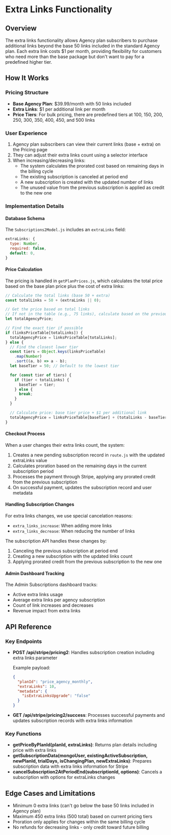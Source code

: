 # Extra Links Functionality

## Overview

The extra links functionality allows Agency plan subscribers to purchase additional links beyond the base 50 links included in the standard Agency plan. Each extra link costs $1 per month, providing flexibility for customers who need more than the base package but don't want to pay for a predefined higher tier.

## How It Works

### Pricing Structure

- **Base Agency Plan**: $39.99/month with 50 links included
- **Extra Links**: $1 per additional link per month
- **Price Tiers**: For bulk pricing, there are predefined tiers at 100, 150, 200, 250, 300, 350, 400, 450, and 500 links

### User Experience

1. Agency plan subscribers can view their current links (base + extra) on the Pricing page
2. They can adjust their extra links count using a selector interface
3. When increasing/decreasing links:
   - The system calculates the prorated cost based on remaining days in the billing cycle
   - The existing subscription is canceled at period end
   - A new subscription is created with the updated number of links
   - The unused value from the previous subscription is applied as credit to the new one

### Implementation Details

#### Database Schema

The `Subscriptions2Model.js` includes an `extraLinks` field:

```javascript
extraLinks: {
  type: Number,
  required: false,
  default: 0,
}
```

#### Price Calculation

The pricing is handled in `getPlanPrices.js`, which calculates the total price based on the base plan price plus the cost of extra links:

```javascript
// Calculate the total links (base 50 + extra)
const totalLinks = 50 + (extraLinks || 0);

// Get the price based on total links
// If not in the table (e.g., 75 links), calculate based on the previous tier (50) plus $1 per additional link
let totalAgencyPrice;

// Find the exact tier if possible
if (linksPriceTable[totalLinks]) {
  totalAgencyPrice = linksPriceTable[totalLinks];
} else {
  // Find the closest lower tier
  const tiers = Object.keys(linksPriceTable)
    .map(Number)
    .sort((a, b) => a - b);
  let baseTier = 50; // Default to the lowest tier

  for (const tier of tiers) {
    if (tier < totalLinks) {
      baseTier = tier;
    } else {
      break;
    }
  }

  // Calculate price: base tier price + $1 per additional link
  totalAgencyPrice = linksPriceTable[baseTier] + (totalLinks - baseTier);
}
```

#### Checkout Process

When a user changes their extra links count, the system:

1. Creates a new pending subscription record in `route.js` with the updated extraLinks value
2. Calculates proration based on the remaining days in the current subscription period
3. Processes the payment through Stripe, applying any prorated credit from the previous subscription
4. On successful payment, updates the subscription record and user metadata

#### Handling Subscription Changes

For extra links changes, we use special cancelation reasons:

- `extra_links_increase`: When adding more links
- `extra_links_decrease`: When reducing the number of links

The subscription API handles these changes by:

1. Canceling the previous subscription at period end
2. Creating a new subscription with the updated links count
3. Applying prorated credit from the previous subscription to the new one

#### Admin Dashboard Tracking

The Admin Subscriptions dashboard tracks:

- Active extra links usage
- Average extra links per agency subscription
- Count of link increases and decreases
- Revenue impact from extra links

## API Reference

### Key Endpoints

- **POST /api/stripe/pricing2**:
  Handles subscription creation including extra links parameter

  Example payload:

  ```json
  {
    "planId": "price_agency_monthly",
    "extraLinks": 10,
    "metadata": {
      "isExtraLinksUpgrade": "false"
    }
  }
  ```

- **GET /api/stripe/pricing2/success**:
  Processes successful payments and updates subscription records with extra links information

### Key Functions

- **getPriceByPlanId(planId, extraLinks)**: Returns plan details including price with extra links
- **getSubscriptionData(mongoUser, existingActiveSubscription, newPlanId, trialDays, isChangingPlan, newExtraLinks)**: Prepares subscription data with extra links information for Stripe
- **cancelSubscription2AtPeriodEnd(subscriptionId, options)**: Cancels a subscription with options for extraLinks changes

## Edge Cases and Limitations

- Minimum 0 extra links (can't go below the base 50 links included in Agency plan)
- Maximum 450 extra links (500 total) based on current pricing tiers
- Proration only applies for changes within the same billing cycle
- No refunds for decreasing links - only credit toward future billing
